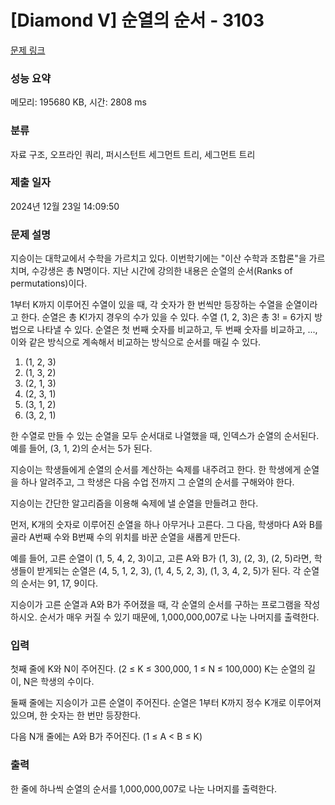 # [Diamond V] 순열의 순서 - 3103 

[문제 링크](https://www.acmicpc.net/problem/3103) 

### 성능 요약

메모리: 195680 KB, 시간: 2808 ms

### 분류

자료 구조, 오프라인 쿼리, 퍼시스턴트 세그먼트 트리, 세그먼트 트리

### 제출 일자

2024년 12월 23일 14:09:50

### 문제 설명

<p>지승이는 대학교에서 수학을 가르치고 있다. 이번학기에는 "이산 수학과 조합론"을 가르치며, 수강생은 총 N명이다. 지난 시간에 강의한 내용은 순열의 순서(Ranks of permutations)이다.</p>

<p>1부터 K까지 이루어진 수열이 있을 때, 각 숫자가 한 번씩만 등장하는 수열을 순열이라고 한다. 순열은 총 K!가지 경우의 수가 있을 수 있다. 수열 (1, 2, 3)은 총 3! = 6가지 방법으로 나타낼 수 있다. 순열은 첫 번째 숫자를 비교하고, 두 번째 숫자를 비교하고, ..., 이와 같은 방식으로 계속해서 비교하는 방식으로 순서를 매길 수 있다.</p>

<ol>
	<li>(1, 2, 3)</li>
	<li>(1, 3, 2)</li>
	<li>(2, 1, 3)</li>
	<li>(2, 3, 1)</li>
	<li>(3, 1, 2)</li>
	<li>(3, 2, 1)</li>
</ol>

<p>한 수열로 만들 수 있는 순열을 모두 순서대로 나열했을 때, 인덱스가 순열의 순서된다. 예를 들어, (3, 1, 2)의 순서는 5가 된다.</p>

<p>지승이는 학생들에게 순열의 순서를 계산하는 숙제를 내주려고 한다. 한 학생에게 순열을 하나 알려주고, 그 학생은 다음 수업 전까지 그 순열의 순서를 구해와야 한다.</p>

<p>지승이는 간단한 알고리즘을 이용해 숙제에 낼 순열을 만들려고 한다.</p>

<p>먼저, K개의 숫자로 이루어진 순열을 하나 아무거나 고른다. 그 다음, 학생마다 A와 B를 골라 A번째 수와 B번째 수의 위치를 바꾼 순열을 새롭게 만든다.</p>

<p>예를 들어, 고른 순열이 (1, 5, 4, 2, 3)이고, 고른 A와 B가 (1, 3), (2, 3), (2, 5)라면, 학생들이 받게되는 순열은 (4, 5, 1, 2, 3), (1, 4, 5, 2, 3), (1, 3, 4, 2, 5)가 된다. 각 순열의 순서는 91, 17, 9이다.</p>

<p>지승이가 고른 순열과 A와 B가 주어졌을 때, 각 순열의 순서를 구하는 프로그램을 작성하시오. 순서가 매우 커질 수 있기 때문에, 1,000,000,007로 나눈 나머지를 출력한다.</p>

### 입력 

 <p>첫째 줄에 K와 N이 주어진다. (2 ≤ K ≤ 300,000, 1 ≤ N ≤ 100,000) K는 순열의 길이, N은 학생의 수이다.</p>

<p>둘째 줄에는 지승이가 고른 순열이 주어진다. 순열은 1부터 K까지 정수 K개로 이루어져 있으며, 한 숫자는 한 번만 등장한다.</p>

<p>다음 N개 줄에는 A와 B가 주어진다. (1 ≤ A < B ≤ K)</p>

### 출력 

 <p>한 줄에 하나씩 순열의 순서를 1,000,000,007로 나눈 나머지를 출력한다.</p>

